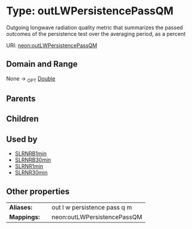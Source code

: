 
# Type: outLWPersistencePassQM


Outgoing longwave radiation  quality metric that summarizes the passed outcomes of the persistence test over the averaging period, as a percent

URI: [neon:outLWPersistencePassQM](https://data.neonscience.org/outLWPersistencePassQM)


## Domain and Range

None ->  <sub>OPT</sub> [Double](types/Double.md)

## Parents


## Children


## Used by

 * [SLRNRB1min](SLRNRB1min.md)
 * [SLRNRB30min](SLRNRB30min.md)
 * [SLRNR1min](SLRNR1min.md)
 * [SLRNR30min](SLRNR30min.md)

## Other properties

|  |  |  |
| --- | --- | --- |
| **Aliases:** | | out l w persistence pass q m |
| **Mappings:** | | neon:outLWPersistencePassQM |

